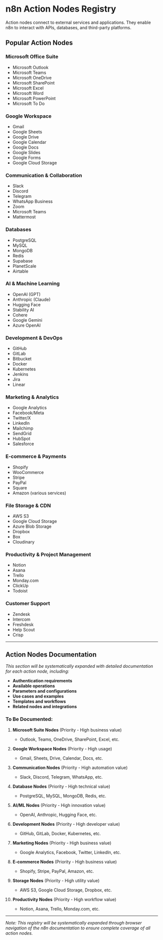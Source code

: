 # n8n Action Nodes Registry

Action nodes connect to external services and applications. They enable n8n to interact with APIs, databases, and third-party platforms.

## Popular Action Nodes

### Microsoft Office Suite
- Microsoft Outlook
- Microsoft Teams  
- Microsoft OneDrive
- Microsoft SharePoint
- Microsoft Excel
- Microsoft Word
- Microsoft PowerPoint
- Microsoft To Do

### Google Workspace
- Gmail
- Google Sheets
- Google Drive
- Google Calendar
- Google Docs
- Google Slides
- Google Forms
- Google Cloud Storage

### Communication & Collaboration
- Slack
- Discord
- Telegram
- WhatsApp Business
- Zoom
- Microsoft Teams
- Mattermost

### Databases
- PostgreSQL
- MySQL
- MongoDB
- Redis
- Supabase
- PlanetScale
- Airtable

### AI & Machine Learning
- OpenAI (GPT)
- Anthropic (Claude)
- Hugging Face
- Stability AI
- Cohere
- Google Gemini
- Azure OpenAI

### Development & DevOps
- GitHub
- GitLab
- Bitbucket
- Docker
- Kubernetes
- Jenkins
- Jira
- Linear

### Marketing & Analytics
- Google Analytics
- Facebook/Meta
- Twitter/X
- LinkedIn
- Mailchimp
- SendGrid
- HubSpot
- Salesforce

### E-commerce & Payments
- Shopify
- WooCommerce
- Stripe
- PayPal
- Square
- Amazon (various services)

### File Storage & CDN
- AWS S3
- Google Cloud Storage
- Azure Blob Storage
- Dropbox
- Box
- Cloudinary

### Productivity & Project Management
- Notion
- Asana
- Trello
- Monday.com
- ClickUp
- Todoist

### Customer Support
- Zendesk
- Intercom
- Freshdesk
- Help Scout
- Crisp

---

## Action Nodes Documentation

*This section will be systematically expanded with detailed documentation for each action node, including:*

- **Authentication requirements**
- **Available operations**
- **Parameters and configurations**
- **Use cases and examples**
- **Templates and workflows**
- **Related nodes and integrations**

### To Be Documented:

1. **Microsoft Suite Nodes** (Priority - High business value)
   - Outlook, Teams, OneDrive, SharePoint, Excel, etc.

2. **Google Workspace Nodes** (Priority - High usage)
   - Gmail, Sheets, Drive, Calendar, Docs, etc.

3. **Communication Nodes** (Priority - High automation value)
   - Slack, Discord, Telegram, WhatsApp, etc.

4. **Database Nodes** (Priority - High technical value)
   - PostgreSQL, MySQL, MongoDB, Redis, etc.

5. **AI/ML Nodes** (Priority - High innovation value)
   - OpenAI, Anthropic, Hugging Face, etc.

6. **Development Nodes** (Priority - High developer value)
   - GitHub, GitLab, Docker, Kubernetes, etc.

7. **Marketing Nodes** (Priority - High business value)
   - Google Analytics, Facebook, Twitter, LinkedIn, etc.

8. **E-commerce Nodes** (Priority - High business value)
   - Shopify, Stripe, PayPal, Amazon, etc.

9. **Storage Nodes** (Priority - High utility value)
   - AWS S3, Google Cloud Storage, Dropbox, etc.

10. **Productivity Nodes** (Priority - High workflow value)
    - Notion, Asana, Trello, Monday.com, etc.

---

*Note: This registry will be systematically expanded through browser navigation of the n8n documentation to ensure complete coverage of all action nodes.*
